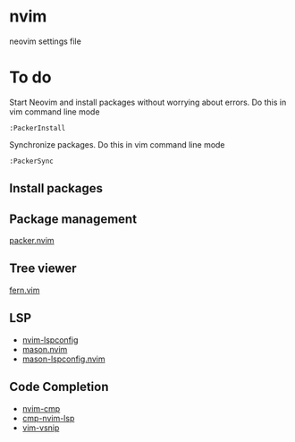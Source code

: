 # nvim
neovim settings file

# To do
Start Neovim and install packages without worrying about errors.
Do this in vim command line mode
````
:PackerInstall
````

Synchronize packages.
Do this in vim command line mode
```
:PackerSync
```

## Install packages

## Package management
[packer.nvim](https://github.com/wbthomason/packer.nvim)

## Tree viewer
[fern.vim](https://github.com/lambdalisue/fern.vim)

## LSP
* [nvim-lspconfig](https://github.com/neovim/nvim-lspconfig)
* [mason.nvim](https://github.com/williamboman/mason.nvim)
* [mason-lspconfig.nvim](https://github.com/williamboman/mason-lspconfig.nvim)

## Code Completion
* [nvim-cmp](https://github.com/hrsh7th/nvim-cmp)
* [cmp-nvim-lsp](https://github.com/hrsh7th/cmp-nvim-lsp)
* [vim-vsnip](https://github.com/hrsh7th/vim-vsnip)

